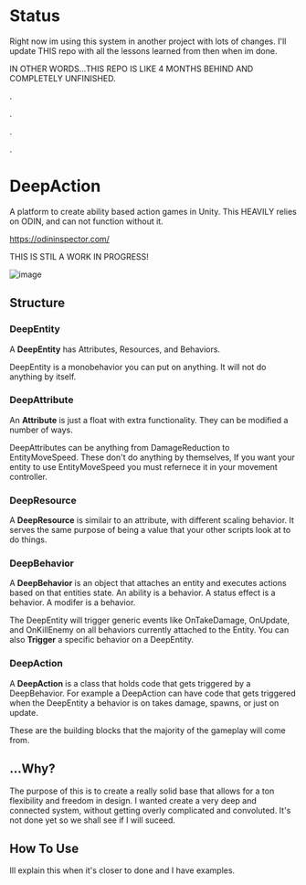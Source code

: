 # Status
Right now im using this system in another project with lots of changes. I'll update THIS repo with all the lessons learned from then when im done.

IN OTHER WORDS...THIS REPO IS LIKE 4 MONTHS BEHIND AND COMPLETELY UNFINISHED.



.

.

.

.
  
   
   


# DeepAction
A platform to create ability based action games in Unity.
This HEAVILY relies on ODIN, and can not function without it. 

https://odininspector.com/

THIS IS STIL A WORK IN PROGRESS!

![image](https://user-images.githubusercontent.com/13370191/118415689-de314100-b679-11eb-8341-ad8b1f94cc23.png)

## Structure

### DeepEntity
A <b>DeepEntity</b> has Attributes, Resources, and Behaviors.

DeepEntity is a monobehavior you can put on anything. It will not do anything by itself.

### DeepAttribute
An <b>Attribute</b> is just a float with extra functionality. They can be modified a number of ways.

DeepAttributes can be anything from DamageReduction to EntityMoveSpeed. These don't do anything by themselves, If you want your entity to use EntityMoveSpeed you must refernece it in your movement controller.

### DeepResource
A <b>DeepResource</b> is similair to an attribute, with different scaling behavior. It serves the same purpose of being a value that your other scripts look at to do things.

### DeepBehavior
A <b>DeepBehavior</b> is an object that attaches an entity and executes actions based on that entities state. An ability is a behavior. A status effect is a behavior. A modifer is a behavior. 

The DeepEntity will trigger generic events like OnTakeDamage, OnUpdate, and OnKillEnemy on all behaviors currently attached to the Entity. You can also <b>Trigger</b> a specific behavior on a DeepEntity.

### DeepAction
A <b>DeepAction</b> is a class that holds code that gets triggered by a DeepBehavior. For example a DeepAction can have code that gets triggered when the DeepEntity a behavior is on takes damage, spawns, or just on update.

These are the building blocks that the majority of the gameplay will come from. 

## ...Why?
The purpose of this is to create a really solid base that allows for a ton flexibility and freedom in design. I wanted create a very deep and connected system, without getting overly complicated and convoluted. It's not done yet so we shall see if I will suceed.

## How To Use
Ill explain this when it's closer to done and I have examples.
